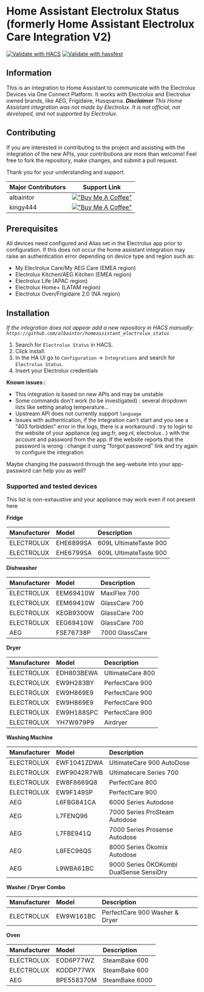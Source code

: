 # Home Assistant Electrolux Status (formerly Home Assistant Electrolux Care Integration V2)

[![Validate with HACS](https://github.com/albaintor/homeassistant_electrolux_status/actions/workflows/hacs.yml/badge.svg)](https://github.com/albaintor/homeassistant_electrolux_status/actions/workflows/hacs.yml)
[![Validate with hassfest](https://github.com/albaintor/homeassistant_electrolux_status/actions/workflows/hassfest.yml/badge.svg)](https://github.com/albaintor/homeassistant_electrolux_status/actions/workflows/hassfest.yml)

## Information
This is an integration to Home Assistant to communicate with the Electrolux Devices via One Connect Platform. It works with Electrolux and Electrolux owned brands, like AEG, Frigidaire, Husqvarna.
***Disclaimer*** *This Home Assistant integration was not made by Electrolux. It is not official, not developed, and not supported by Electrolux.*

## Contributing
If you are interested in contributing to the project and assisting with the integration of the new APIs, your contributions are more than welcome! Feel free to fork the repository, make changes, and submit a pull request.

Thank you for your understanding and support.

| Major Contributors | Support Link |
|-------------|--------------|
| albaintor   | [!["Buy Me A Coffee"](https://www.buymeacoffee.com/assets/img/custom_images/orange_img.png)](https://www.buymeacoffee.com/albaintor) |
| kingy444    | [!["Buy Me A Coffee"](https://www.buymeacoffee.com/assets/img/custom_images/orange_img.png)](https://www.buymeacoffee.com/kingy444) |

## Prerequisites
All devices need configured and Alias set in the Electrolux app prior to configuration.
If this does not occur the home assistant integration may raise an authentication error depending on device type and region such as:
- My Electrolux Care/My AEG Care (EMEA region)
- Electrolux Kitchen/AEG Kitchen (EMEA region)
- Electrolux Life (APAC region)
- Electrolux Home+ (LATAM region)
- Electrolux Oven/Frigidaire 2.0 (NA region)

## Installation
*If the integration does not appear add a new repository in HACS manually: `https://github.com/albaintor/homeassistant_electrolux_status`*
1. Search for `Electrolux Status` in HACS. 
2. Click install.
3. In the HA UI go to `Configuration` -> `Integrations` and search for `Electrolux Status`.
4. Insert your Electrolux credentials

**Known issues :**
- This integration is based on new APIs and may be unstable 
- Some commands don't work (to be investigated) : several dropdown lists like setting analog temperature...
- Upstream API does not currently support `language`
- Issues with authentication, if the integration can't start and you see a "403 forbidden" error in the logs, there is a workaround : try to login to the website of your appliance (eg aeg.fr, aeg.nl, electrolux...) with the account and password from the app. If the website reports that the password is wrong : change it using "forgot password" link and try again to configure the integration

Maybe changing the password through the aeg-website into your app-password can help you as well?

### Supported and tested devices

This list is non-exhaustive and your appliance may work even if not present here

**Fridge**

| Manufacturer | Model | Description |
| :----------- | :---- | :---------- |
| ELECTROLUX | EHE6899SA | 609L UltimateTaste 900 |
| ELECTROLUX | EHE6799SA | 609L UltimateTaste 900 |

**Dishwasher**

| Manufacturer | Model | Description |
| :----------- | :---- | :---------- |
| ELECTROLUX | EEM69410W | MaxiFlex 700|
| ELECTROLUX | EEM69410W | GlassCare 700 |
| ELECTROLUX | KEGB9300W | GlassCare 700 |
| ELECTROLUX | EEG69410W | GlassCare 700 |
| AEG | FSE76738P | 7000 GlassCare |

**Dryer**

| Manufacturer | Model | Description |
| :----------- | :---- | :---------- |
| ELECTROLUX | EDH803BEWA | UltimateCare 800 |
| ELECTROLUX | EW9H283BY | PerfectCare 900 |
| ELECTROLUX | EW9H869E9 | PerfectCare 900 |
| ELECTROLUX | EW9H869E9 | PerfectCare 900 |
| ELECTROLUX | EW9H188SPC | PerfectCare 900 |
| ELECTROLUX | YH7W979P9 | Airdryer |

**Washing Machine**

| Manufacturer | Model | Description |
| :----------- | :---- | :---------- |
| ELECTROLUX | EWF1041ZDWA | UltimateCare 900 AutoDose |
| ELECTROLUX | EWF9042R7WB | Ultimatecare Series 700|
| ELECTROLUX | EW8F8669Q8 | PerfectCare 800 |
| ELECTROLUX | EW9F149SP | PerfectCare 900 |
| AEG | L6FBG841CA | 6000 Series Autodose |
| AEG | L7FENQ96 | 7000 Series ProSteam Autodose |
| AEG | L7FBE941Q | 7000 Series Prosense Autodose |
| AEG | L8FEC96QS | 8000 Series Ökomix Autodose |
| AEG | L9WBA61BC | 9000 Series ÖKOKombi DualSense SensiDry |

**Washer / Dryer Combo**

| Manufacturer | Model | Description |
| :----------- | :---- | :---------- |
| ELECTROLUX | EW9W161BC | PerfectCare 900 Washer & Dryer |

**Oven**

| Manufacturer | Model | Description |
| :----------- | :---- | :---------- |
| ELECTROLUX | EOD6P77WZ | SteamBake 600 |
| ELECTROLUX | KODDP77WX | SteamBake 600 |
| AEG | BPE558370M | SteamBake 6000 |
